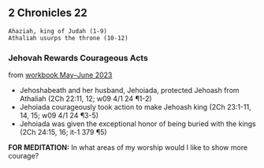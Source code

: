 ## 2 Chronicles 22

```
Ahaziah, king of Judah (1-9)
Athaliah usurps the throne (10-12)
```

### Jehovah Rewards Courageous Acts

from [workbook May–June 2023](https://www.jw.org/en/library/jw-meeting-workbook/may-june-2023-mwb/Life-and-Ministry-Meeting-Schedule-for-May-15-21-2023/Jehovah-Rewards-Courageous-Acts/)

- Jehoshabeath and her husband, Jehoiada, protected Jehoash from Athaliah (2Ch 22:11, 12; w09 4/1 24 ¶1-2)
- Jehoiada courageously took action to make Jehoash king (2Ch 23:1-11, 14, 15; w09 4/1 24 ¶3-5)
- Jehoiada was given the exceptional honor of being buried with the kings (2Ch 24:15, 16; it-1 379 ¶5)

**FOR MEDITATION:** In what areas of my worship would I like to show more courage?
